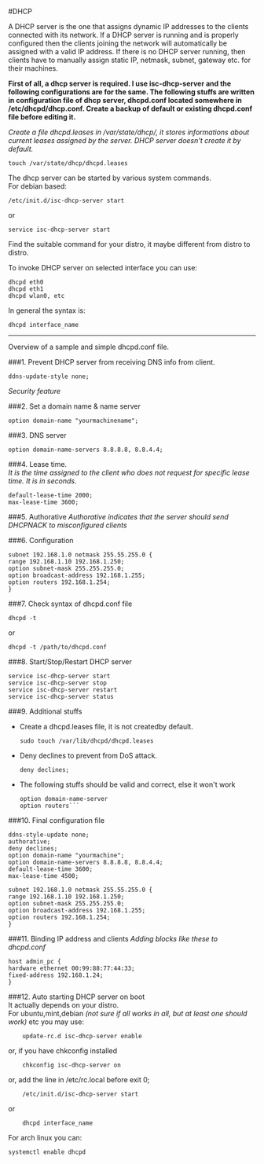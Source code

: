 #DHCP

A DHCP server is the one that assigns dynamic IP addresses to the clients connected with its network. If a DHCP server is running and is properly configured then the clients joining the network will automatically be assigned with a valid IP address. If there is no DHCP server running, then clients have to manually assign static IP, netmask, subnet, gateway etc. for their machines.   


**First of all, a dhcp server is required. I use isc-dhcp-server and the following configurations are for the same. The following stuffs are written in configuration file of dhcp server, dhcpd.conf located somewhere in /etc/dhcpd/dhcp.conf. Create a backup of default or existing dhcpd.conf file before editing it.**

*Create a file dhcpd.leases in /var/state/dhcp/, it stores informations about current leases assigned by the server. DHCP server doesn't create it by default.*

	touch /var/state/dhcp/dhcpd.leases


The dhcp server can be started by various system commands.  
For debian based:
	
	/etc/init.d/isc-dhcp-server start  

or

	service isc-dhcp-server start

Find the suitable command for your distro, it maybe different from distro to distro.  


To invoke DHCP server on selected interface you can use:

	dhcpd eth0
	dhcpd eth1
	dhcpd wlan0, etc

In general the syntax is:

	dhcpd interface_name

___
Overview of a sample and simple dhcpd.conf file.  

###1. Prevent DHCP server from receiving DNS info from client.

	ddns-update-style none; 
	
*Security feature*  

###2.  Set a domain name & name server

	option domain-name "yourmachinename";

###3. DNS server

	option domain-name-servers 8.8.8.8, 8.8.4.4;

###4. Lease time.  
*It is the time assigned to the client who does not request for specific lease time. It is in seconds.*  

	default-lease-time 2000;  
	max-lease-time 3600;

###5. Authorative
*Authorative indicates that the server should send DHCPNACK to misconfigured clients*

###6. Configuration

	subnet 192.168.1.0 netmask 255.55.255.0 {
	range 192.168.1.10 192.168.1.250;
	option subnet-mask 255.255.255.0;
	option broadcast-address 192.168.1.255;
	option routers 192.168.1.254;
	}


###7. Check syntax of dhcpd.conf file

	dhcpd -t  

or

	dhcpd -t /path/to/dhcpd.conf

###8. Start/Stop/Restart DHCP server

	service isc-dhcp-server start
	service isc-dhcp-server stop
	service isc-dhcp-server restart
	service isc-dhcp-server status


###9. Additional stuffs

- Create a dhcpd.leases file, it is not createdby default.  


	```sudo touch /var/lib/dhcpd/dhcpd.leases``` 


- Deny declines to prevent from DoS attack.  

	
	```deny declines;```

- The following stuffs should be valid and correct, else it won't work


	```option domain-name  
	option domain-name-server  
	option routers```

###10. Final configuration file

	ddns-style-update none;
	authorative;
	deny declines;
	option domain-name "yourmachine";
	option domain-name-servers 8.8.8.8, 8.8.4.4;
	default-lease-time 3600;
	max-lease-time 4500;

	subnet 192.168.1.0 netmask 255.55.255.0 {
	range 192.168.1.10 192.168.1.250;
	option subnet-mask 255.255.255.0;
	option broadcast-address 192.168.1.255;
	option routers 192.168.1.254;
	}

###11. Binding IP address and clients
*Adding blocks like these to dhcpd.conf*  

	host admin_pc {
	hardware ethernet 00:99:88:77:44:33;
	fixed-address 192.168.1.24;
	}

###12. Auto starting DHCP server on boot  
It actually depends on your distro.  
For ubuntu,mint,debian *(not sure if all works in all, but at least one should work)*  etc you may use: 
		
		update-rc.d isc-dhcp-server enable

or, if you have chkconfig installed

		chkconfig isc-dhcp-server on

or, add the line in /etc/rc.local before exit 0;

		/etc/init.d/isc-dhcp-server start

or
		
		dhcpd interface_name


For arch linux you can:

	systemctl enable dhcpd
